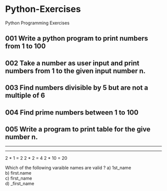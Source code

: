 # Python-Exercises
Python Programming Exercises

## 001 Write a python program to print numbers from 1 to 100

## 002 Take a number as user input and print numbers from 1 to the given input number n.

## 003 Find numbers divisible by 5 but are not a multiple of 6

## 004 Find prime numbers between 1 to 100

## 005 Write a program to print table for the give number n.

-----
-----
2 * 1 = 2
2 * 2 = 4
2 * 10 = 20

Which of the following varaible names are valid ?
a) 1st_name  
b) first.name  
c) first_name  
d) _first_name  
